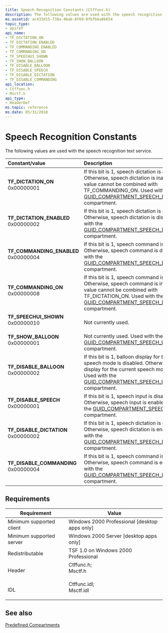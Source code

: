 ```yaml
---
title: Speech Recognition Constants (Ctffunc.h)
description: The following values are used with the speech recognition text service.
ms.assetid: ac433d15-738a-46ab-8f69-0fbfb6a8b654
topic_type:
- apiref
api_name:
- TF_DICTATION_ON
- TF_DICTATION_ENABLED
- TF_COMMANDING_ENABLED
- TF_COMMANDING_ON
- TF_SPEECHUI_SHOWN
- TF_SHOW_BALLOON
- TF_DISABLE_BALLOON
- TF_DISABLE_SPEECH
- TF_DISABLE_DICTATION
- TF_DISABLE_COMMANDING
api_location:
- Ctffunc.h
- Msctf.h
api_type:
- HeaderDef
ms.topic: reference
ms.date: 05/31/2018
---
```


# Speech Recognition Constants

The following values are used with the speech recognition text service.



| Constant/value                                                                                                                                                                                                                                         | Description                                                                                                                                                                                                                                                 |
|:-------------------------------------------------------------------------------------------------------------------------------------------------------------------------------------------------------------------------------------------------------|:------------------------------------------------------------------------------------------------------------------------------------------------------------------------------------------------------------------------------------------------------------|
| <span id="TF_DICTATION_ON"></span><span id="tf_dictation_on"></span><dl> <dt>**TF\_DICTATION\_ON**</dt> <dt>0x00000001</dt> </dl>                   | If this bit is 1, speech dictation is active. Otherwise, speech dictation is inactive. This value cannot be combined with TF\_COMMANDING\_ON. Used with the [GUID\_COMPARTMENT\_SPEECH\_DICTATIONSTAT](predefined-compartments.md) compartment.<br/> |
| <span id="TF_DICTATION_ENABLED"></span><span id="tf_dictation_enabled"></span><dl> <dt>**TF\_DICTATION\_ENABLED**</dt> <dt>0x00000002</dt> </dl>    | If this bit is 1, speech dictation is enabled. Otherwise, speech dictation is disabled. Used with the [GUID\_COMPARTMENT\_SPEECH\_DICTATIONSTAT](predefined-compartments.md) compartment.<br/>                                                       |
| <span id="TF_COMMANDING_ENABLED"></span><span id="tf_commanding_enabled"></span><dl> <dt>**TF\_COMMANDING\_ENABLED**</dt> <dt>0x00000004</dt> </dl> | If this bit is 1, speech command is enabled. Otherwise, speech command is disabled. Used with the [GUID\_COMPARTMENT\_SPEECH\_DICTATIONSTAT](predefined-compartments.md) compartment.<br/>                                                           |
| <span id="TF_COMMANDING_ON"></span><span id="tf_commanding_on"></span><dl> <dt>**TF\_COMMANDING\_ON**</dt> <dt>0x00000008</dt> </dl>                | If this bit is 1, speech command is active. Otherwise, speech command is inactive. This value cannot be combined with TF\_DICTATION\_ON. Used with the [GUID\_COMPARTMENT\_SPEECH\_DICTATIONSTAT](predefined-compartments.md) compartment.<br/>      |
| <span id="TF_SPEECHUI_SHOWN"></span><span id="tf_speechui_shown"></span><dl> <dt>**TF\_SPEECHUI\_SHOWN**</dt> <dt>0x00000010</dt> </dl>             | Not currently used.<br/>                                                                                                                                                                                                                              |
| <span id="TF_SHOW_BALLOON"></span><span id="tf_show_balloon"></span><dl> <dt>**TF\_SHOW\_BALLOON**</dt> <dt>0x00000001</dt> </dl>                   | Not currently used. Used with the [GUID\_COMPARTMENT\_SPEECH\_UI\_STATUS](predefined-compartments.md) compartment.<br/>                                                                                                                              |
| <span id="TF_DISABLE_BALLOON"></span><span id="tf_disable_balloon"></span><dl> <dt>**TF\_DISABLE\_BALLOON**</dt> <dt>0x00000002</dt> </dl>          | If this bit is 1, balloon display for the current speech mode is disabled. Otherwise, balloon display for the current speech mode is enabled. Used with the [GUID\_COMPARTMENT\_SPEECH\_UI\_STATUS](predefined-compartments.md) compartment.<br/>    |
| <span id="TF_DISABLE_SPEECH"></span><span id="tf_disable_speech"></span><dl> <dt>**TF\_DISABLE\_SPEECH**</dt> <dt>0x00000001</dt> </dl>             | If this bit is 1, speech input is disabled. Otherwise, speech input is enabled. Used with the [GUID\_COMPARTMENT\_SPEECH\_DISABLED](predefined-compartments.md) compartment.<br/>                                                                    |
| <span id="TF_DISABLE_DICTATION"></span><span id="tf_disable_dictation"></span><dl> <dt>**TF\_DISABLE\_DICTATION**</dt> <dt>0x00000002</dt> </dl>    | If this bit is 1, speech dictation is disabled. Otherwise, speech dictation is enabled. Used with the [GUID\_COMPARTMENT\_SPEECH\_DISABLED](predefined-compartments.md) compartment.<br/>                                                            |
| <span id="TF_DISABLE_COMMANDING"></span><span id="tf_disable_commanding"></span><dl> <dt>**TF\_DISABLE\_COMMANDING**</dt> <dt>0x00000004</dt> </dl> | If this bit is 1, speech command is disabled. Otherwise, speech command is enabled. Used with the [GUID\_COMPARTMENT\_SPEECH\_DISABLED](predefined-compartments.md) compartment.<br/>                                                                |



## Requirements



| Requirement | Value |
|-------------------------------------|---------------------------------------------------------------------------------------------------------------------------------------------------------|
| Minimum supported client<br/> | Windows 2000 Professional \[desktop apps only\]<br/>                                                                                              |
| Minimum supported server<br/> | Windows 2000 Server \[desktop apps only\]<br/>                                                                                                    |
| Redistributable<br/>          | TSF 1.0 on Windows 2000 Professional<br/>                                                                                                         |
| Header<br/>                   | <dl> <dt>Ctffunc.h; </dt> <dt>Msctf.h</dt> </dl>     |
| IDL<br/>                      | <dl> <dt>Ctffunc.idl; </dt> <dt>Msctf.idl</dt> </dl> |



## See also

<dl> <dt>

[Predefined Compartments](predefined-compartments.md)
</dt> </dl>

 

 





